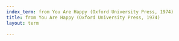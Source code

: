 ```yaml
---
index_term: from You Are Happy (Oxford University Press, 1974)
title: from You Are Happy (Oxford University Press, 1974)
layout: term

---
```


